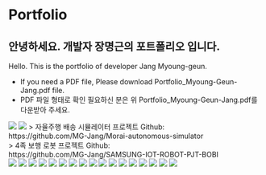 # Portfolio
 
## 안녕하세요. 개발자 장명근의 포트폴리오 입니다.<br/>
Hello. This is the portfolio of developer Jang Myoung-geun.
- If you need a PDF file, Please download Portfolio_Myoung-Geun-Jang.pdf file.
- PDF 파일 형태로 확인 필요하신 분은 위 Portfolio_Myoung-Geun-Jang.pdf를 다운받아 주세요.

<img src="./img/001.jpg">
<img src="./img/002.jpg">
> 자율주행 배송 시뮬레이터 프로젝트 Github: <br>
https://github.com/MG-Jang/Morai-autonomous-simulator
<br>
> 4족 보행 로봇 프로젝트 Github: <br>
https://github.com/MG-Jang/SAMSUNG-IOT-ROBOT-PJT-BOBI
<br>

<img src="./img/003.jpg">
<img src="./img/004.jpg">
<img src="./img/005.jpg">
<img src="./img/006.jpg">
<img src="./img/007.jpg">
<img src="./img/008.jpg">
<img src="./img/009.jpg">
<img src="./img/010.jpg">
<img src="./img/011.jpg">
<img src="./img/012.jpg">
<img src="./img/013.jpg">
<img src="./img/014.jpg">
<img src="./img/015.jpg">
<img src="./img/016.jpg">
<img src="./img/017.jpg">
<img src="./img/018.jpg">
<img src="./img/019.jpg">
